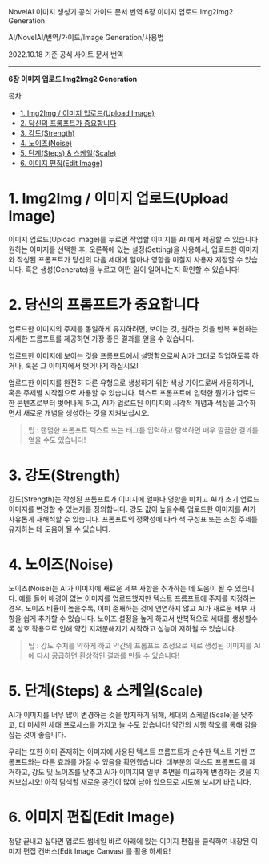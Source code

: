 NovelAI 이미지 생성기 공식 가이드 문서 번역 6장 이미지 업로드 Img2Img2 Generation

AI/NovelAI/번역/가이드/Image Generation/사용법

2022.10.18 기준 공식 사이트 문서 번역

---
**6장 이미지 업로드 Img2Img2 Generation**

목차
- [1. Img2Img / 이미지 업로드(Upload Image)](#1-img2img--이미지-업로드upload-image)
- [2. 당신의 프롬프트가 중요합니다](#2-당신의-프롬프트가-중요합니다)
- [3. 강도(Strength)](#3-강도strength)
- [4. 노이즈(Noise)](#4-노이즈noise)
- [5. 단계(Steps) & 스케일(Scale)](#5-단계steps--스케일scale)
- [6. 이미지 편집(Edit Image)](#6-이미지-편집edit-image)


# 1. Img2Img / 이미지 업로드(Upload Image)

이미지 업로드(Upload Image)를 누르면 작업할 이미지를 AI 에게 제공할 수 있습니다. 원하는 이미지를 선택한 후, 오른쪽에 있는 설정(Setting)을 사용해서, 업로드한 이미지와 작성된 프롬프트가 당신의 다음 세대에 얼마나 영향을 미칠지 사용자 지정할 수 있습니다. 혹은 생성(Generate)을 누르고 어떤 일이 일어나는지 확인할 수 있습니다!


# 2. 당신의 프롬프트가 중요합니다

업로드한 이미지의 주제를 동일하게 유지하려면, 보이는 것, 원하는 것을 반복 표현하는 자세한 프롬프트를 제공하면 가장 좋은 결과를 얻을 수 있습니다.

업로드한 이미지에 보이는 것을 프롬프트에서 설명함으로써 AI가 그대로 작업하도록 하거나, 혹은 그 이미지에서 벗어나게 하십시오!

업로드한 이미지를 완전히 다른 유형으로 생성하기 위한 색상 가이드로써 사용하거나, 혹은 주제별 시작점으로 사용할 수 있습니다. 텍스트 프롬프트에 입력한 뭔가가 업로드한 콘텐츠로부터 벗어나게 하고, AI가 업로드된 이미지의 시각적 개념과 색상을 고수하면서 새로운 개념을 생성하는 것을 지켜보십시오.

> 팁 : 랜덤한 프롬프트 텍스트 또는 태그를 입력하고 탐색하면 매우 깔끔한 결과를 얻을 수도 있습니다!


# 3. 강도(Strength)

강도(Strength)는 작성된 프롬프트가 이미지에 얼마나 영향을 미치고 AI가 초기 업로드 이미지를 변경할 수 있는지를 정의합니다. 강도 값이 높을수록 업로드한 이미지를 AI가 자유롭게 재해석할 수 있습니다. 프롬프트의 정확성에 따라 색 구성표 또는 초점 주제를 유지하는 데 도움이 될 수 있습니다.

# 4. 노이즈(Noise)

노이즈(Noise)는 AI가 이미지에 새로운 세부 사항을 추가하는 데 도움이 될 수 있습니다. 예를 들어 배경이 없는 이미지를 업로드했지만 텍스트 프롬프트에 주제를 지정하는 경우, 노이즈 비율이 높을수록, 이미 존재하는 것에 연연하지 않고 AI가 새로운 세부 사항을 쉽게 추가할 수 있습니다. 노이즈 설정을 높게 하고서 반복적으로 세대를 생성할수록 상호 작용으로 인해 약간 지저분해지기 시작하고 성능이 저하될 수 있습니다.

> 팁 : 강도 수치를 약하게 하고 약간의 프롬프트 조정으로 새로 생성된 이미지를 AI에 다시 공급하면 환상적인 결과를 만들 수 있습니다!

# 5. 단계(Steps) & 스케일(Scale)

AI가 이미지를 너무 많이 변경하는 것을 방지하기 위해, 세대의 스케일(Scale)을 낮추고, 더 미세한 세대 프로세스를 가지고 놀 수도 있습니다! 약간의 시행 착오를 통해 감을 잡는 것이 좋습니다.

우리는 또한 이미 존재하는 이미지에 사용된 텍스트 프롬프트가 순수한 텍스트 기반 프롬프트와는 다른 효과를 가질 수 있음을 확인했습니다. 대부분의 텍스트 프롬프트를 제거하고, 강도 및 노이즈를 낮추고 AI가 이미지의 일부 측면을 미묘하게 변경하는 것을 지켜보십시오! 아직 탐색할 새로운 공간이 많이 남아 있으므로 시도해 보시기 바랍니다.

# 6. 이미지 편집(Edit Image)

정말 끝내고 싶다면 업로드 썸네일 바로 아래에 있는 이미지 편집을 클릭하여 내장된 이미지 편집 캔버스(Edit Image Canvas) 를 활용 하세요!